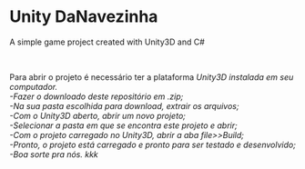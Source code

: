 # Unity DaNavezinha
<p>A simple game project created with Unity3D and C#</p><br>

Para abrir o projeto é necessário ter a plataforma <i>Unity3D<i/> instalada em seu computador.<br>
-Fazer o downloado deste repositório em .zip;<br>
-Na sua pasta escolhida para download, extrair os arquivos;<br>
-Com o <i>Unity3D<i/> aberto, abrir um novo projeto;<br>
-Selecionar a pasta em que se encontra este projeto e abrir;<br>
-Com o projeto carregado no <i>Unity3D<i/>, abrir a aba file>>Build;<br>
-Pronto, o projeto está carregado e pronto para ser testado e desenvolvido;<br>
-Boa sorte pra nós. kkk
